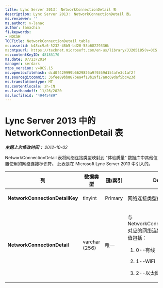 ```yaml
---
title: Lync Server 2013： NetworkConnectionDetail 表
description: Lync Server 2013： NetworkConnectionDetail 表。
ms.reviewer: ''
ms.author: v-lanac
author: lanachin
f1.keywords:
- NOCSH
TOCTitle: NetworkConnectionDetail table
ms:assetid: b48cc9a6-5232-48b5-bd20-53b68229336b
ms:mtpsurl: https://technet.microsoft.com/en-us/library/JJ205185(v=OCS.15)
ms:contentKeyID: 48185170
ms.date: 07/23/2014
manager: serdars
mtps_version: v=OCS.15
ms.openlocfilehash: dcd0f429999b6629826a9f9369d154afe3c1af2f
ms.sourcegitcommit: 36fee89bb887bea4f18b19f17a8c69daf5bc423d
ms.translationtype: MT
ms.contentlocale: zh-CN
ms.lasthandoff: 11/26/2020
ms.locfileid: "49445489"
---
```

# <a name="networkconnectiondetail-table-in-lync-server-2013"></a>Lync Server 2013 中的 NetworkConnectionDetail 表

<div data-xmlns="http://www.w3.org/1999/xhtml">

<div class="topic" data-xmlns="http://www.w3.org/1999/xhtml" data-msxsl="urn:schemas-microsoft-com:xslt" data-cs="https://msdn.microsoft.com/">

<div data-asp="https://msdn2.microsoft.com/asp">



</div>

<div id="mainSection">

<div id="mainBody">

<span> </span>

_**主题上次修改时间：** 2012-10-02_

NetworkConnectionDetail 表将网络连接类型映射到 "体验质量" 数据库中其他位置使用的网络连接标识符。 此表是在 Microsoft Lync Server 2013 中引入的。


<table>
<colgroup>
<col style="width: 25%" />
<col style="width: 25%" />
<col style="width: 25%" />
<col style="width: 25%" />
</colgroup>
<thead>
<tr class="header">
<th><strong>列</strong></th>
<th><strong>数据类型</strong></th>
<th><strong>键/索引</strong></th>
<th><strong>Details</strong></th>
</tr>
</thead>
<tbody>
<tr class="odd">
<td><p><strong>NetworkConnectionDetailKey</strong></p></td>
<td><p>tinyint</p></td>
<td><p>Primary</p></td>
<td><p>网络连接类型的唯一标识符。</p></td>
</tr>
<tr class="even">
<td><p><strong>NetworkConnectionDetail</strong></p></td>
<td><p>varchar (256) </p></td>
<td><p>唯一</p></td>
<td><p>与 NetworkConnectionDetailKey 对应的网络连接类型。 允许的值包括：</p>
<ol>
<li><p>0--有线</p></li>
<li><p>1--WiFi</p></li>
<li><p>2--以太网</p></li>
</ol></td>
</tr>
</tbody>
</table>


</div>

<span> </span>

</div>

</div>

</div>

